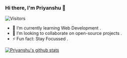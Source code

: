 ### Hi there, I'm Priyanshu 👋
![Visitors](https://visitor-badge.laobi.icu/badge?page_id=reveurguy.reveurguy)

<!--
**reveurguy/reveurguy** is a ✨ _special_ ✨ repository because its `README.md` (this file) appears on your GitHub profile.

Here are some ideas to get you started:

- 🔭 I’m currently working on ...
- 🌱 I’m currently learning ...
- 👯 I’m looking to collaborate on ...
- 🤔 I’m looking for help with ...
- 💬 Ask me about ...
- 📫 How to reach me: ...
- 😄 Pronouns: ...
- ⚡ Fun fact: ...
-->
- 🌱 I’m currently learning Web Development .
- 👯 I’m looking to collaborate on open-source projects .
- ⚡ Fun fact: Stay Focussed .

[![Priyanshu's github stats](https://github-readme-stats.vercel.app/api?username=reveurguy)](https://github.com/reveurguy/github-readme-stats)
